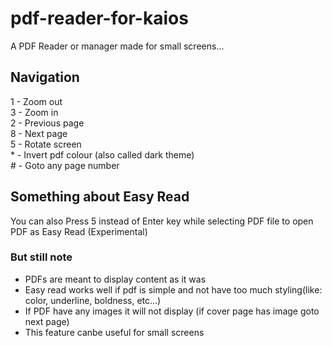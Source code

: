 # pdf-reader-for-kaios
A PDF Reader or manager made for small screens...

## Navigation
<p>
1 - Zoom out <br>
3 - Zoom in <br>
2 - Previous page <br>
8 - Next page <br>
5 - Rotate screen <br>
* - Invert pdf colour (also called dark theme) <br>
# - Goto any page number
</p>
  
## Something about Easy Read
You can also Press 5 instead of Enter key while selecting PDF file to open PDF as Easy Read (Experimental)
### But still note 
* PDFs are meant to display content as it was
* Easy read works well if pdf is simple and not have too much styling(like: color, underline, boldness, etc...)
* If PDF have any images it will not display (if cover page has image goto next page)
* This feature canbe useful for small screens
